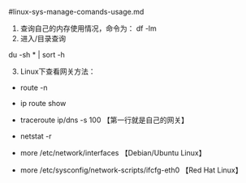#linux-sys-manage-comands-usage.md

1. 查询自己的内存使用情况，命令为：
df -lm
2. 进入/目录查询

du -sh * | sort -h


3. Linux下查看网关方法：

- route -n

- ip route show

- traceroute ip/dns -s 100 【第一行就是自己的网关】

- netstat -r

- more /etc/network/interfaces 【Debian/Ubuntu Linux】

- more /etc/sysconfig/network-scripts/ifcfg-eth0 【Red Hat Linux】